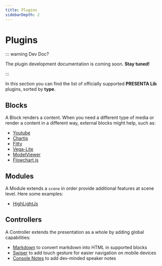 ```yaml
---
title: Plugins
sidebarDepth: 2
---
```


# Plugins

::: warning Dev Doc?

The plugin development documentation is coming soon. **Stay tuned!**

:::

In this section you can find the list of officially supported **PRESENTA Lib** plugins, sorted by  **type**.

## Blocks

A Block renders a content. When you need a different type of media or render a content in a different way, external blocks might help, such as:

- [Youtube](blocks/youtube)
- [Chartjs](blocks/chartjs)
- [Fitty](blocks/fitty)
- [Vega-Lite](blocks/vegalite)
- [ModelViewer](blocks/modelviewer)
- [Flowchart.js](blocks/flowchartjs)

<!--

::: tip Want to create your own Block?

Awesome! There's a [starter-kit](https://github.com/presenta-software/presenta-block-starter). If you plan to make it public, [let us know](mailto:support@presenta.cc)!

:::

-->

## Modules

A Module extends a `scene` in order provide additional features at scene level. Here some examples:

- [HighLightJs](modules/highlightjs)

<!--

::: tip Want to create your own Module?

Awesome! There's a [starter-kit](https://github.com/presenta-software/presenta-module-starter). If you plan to make it public, [let us know](mailto:support@presenta.cc)!

:::

-->

## Controllers

A Controller extends the presentation as a whole by adding global capabilities:

- [Markdown](controllers/markdown) to convert markdown into HTML in supported blocks
- [Swiper](controllers/swiper) to add touch gesture for easier navigation on mobile devices
- [Console Notes](controllers/console-notes) to add dev-minded speaker notes 

<!--

::: tip Want to create your own Controller?

Awesome! There's a [starter-kit](https://github.com/presenta-software/presenta-controller-starter). If you plan to make it public, [let us know](mailto:support@presenta.cc)!

:::

-->



